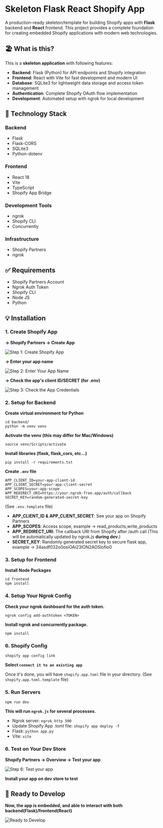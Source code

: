 # Skeleton Flask React Shopify App

A production-ready skeleton/template for building Shopify apps with **Flask** backend and **React** frontend. This project provides a complete foundation for creating embedded Shopify applications with modern web technologies.

## 🏖️ What is this?

This is a **skeleton application** with following features:
- **Backend**: Flask (Python) for API endpoints and Shopify integration
- **Frontend**: React with Vite for fast development and modern UI
- **Database**: SQLite3 for lightweight data storage and access token management
- **Authentication**: Complete Shopify OAuth flow implementation
- **Development**: Automated setup with ngrok for local development

## 🔧 Technology Stack
### Backend
- Flask
- Flask-CORS
- SQLite3
- Python-dotenv

### Frontend
- React 18
- Vite
- TypeScript
- Shopify App Bridge

### Development Tools
- ngrok
- Shopify CLI
- Concurrently

### Infrastructure
- Shopify Partners
- ngrok
## ✅ Requirements
- Shopify Partners Account
- Ngrok Auth Token
- Shopify CLI
- Node JS
- Python

## 💡 Installation
### 1. Create Shopify App

**-> Shopify Partners -> Create App**

![Step 1: Create Shopify App](images/step1.png)

**-> Enter your app name**

![Step 2: Enter Your App Name](images/step2.png)

**-> Check the app's client ID/SECRET (for .env)**

![Step 3: Check the App Credentials](images/step3.png)

### 2. Setup for Backend

**Create virtual environment for Python**
```
cd backend/
python -m venv venv
```

**Activate the venv (this may differ for Mac/Windows)**
```
source venv/Scripts/activate   
```

**Install libraries (flask, flask_cors, etc...)**
```
pip install -r requirements.txt
```

**Create `.env` file** 
```
APP_CLIENT_ID=your-app-client-id
APP_CLIENT_SECRET=your-app-client-secret
APP_SCOPES=your-app-scope
APP_REDIRECT_URI=https://your.ngrok-free.app/auth/callback
SECRET_KEY=random-generated-secret-key
```
(See `.env.template` file)
- __APP_CLIENT_ID & APP_CLIENT_SECRET__: See your app on Shopify Partners
- __APP_SCOPES__: Access scope, example -> read_products,write_products
- __APP_REDIRECT_URI__: The callback URI from Shopify after /auth call (This will be automatically updated by ngrok.js __during dev__.)
- __SECRET_KEY__: Randomly generated secret key to secure flask app, example -> 34asdf032o0osiOAi23ION2AOSIofio0

### 3. Setup for Frontend

**Install Node Packages**
```
cd frontend
npm install
```
### 4. Setup Your Ngrok Config
**Check your ngrok dashboard for the auth token.**
```
ngrok config add-authtoken <TOKEN>
```
**Install ngrok and concurrently package.**

```
npm install
```
### 6. Shopify Config
```
shopify app config link
```

**Select `connect it to an existing app`**

Once it's done, you will have `shopify.app.toml` file in your directory. 
(See `shopify.app.toml.template` file)

### 5. Run Servers
```
npm run dev
```
**This will run `ngrok.js` for several processes.**
- Ngrok server: `ngrok http 500`
- Update Shopify App .toml file: `shopify app deploy -f`
- Flask: `python app.py`
- Vite: `vite`

### 6. Test on Your Dev Store
**Shopify Partners -> Overview -> Test your app**

![Step 6: Test your app](images/step4.png)

**Install your app on dev store to test**

## 🚀 Ready to Develop
**Now, the app is embedded, and able to interact with both backend(Flask)/frontend(React)**

![Ready to Develop](images/step5.png)
